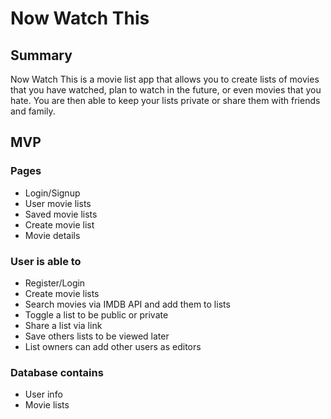 # Now Watch This
  
## Summary
Now Watch This is a movie list app that allows you to create lists of movies that you have watched, plan to watch in the future, or even movies that you hate. You are then able to keep your lists private or share them with friends and family.

## MVP
### Pages
- Login/Signup
- User movie lists
- Saved movie lists
- Create movie list
- Movie details
### User is able to
- Register/Login
- Create movie lists 
- Search movies via IMDB API and add them to lists
- Toggle a list to be public or private
- Share a list via link
- Save others lists to be viewed later
- List owners can add other users as editors
### Database contains
- User info
- Movie lists

